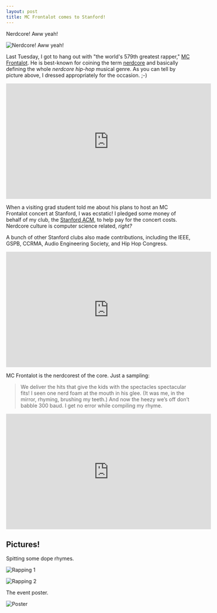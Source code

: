 ```yaml
---
layout: post
title: MC Frontalot comes to Stanford!
---
```


Nerdcore! Aww yeah!

![Nerdcore! Aww yeah!](/images/me-frontalot.jpg)

Last Tuesday, I got to hang out with "the world's 579th greatest rapper," [MC Frontalot](http://en.wikipedia.org/wiki/MC_Frontalot). He is best-known for coining the term [nerdcore](http://en.wikipedia.org/wiki/Nerdcore_hip_hop) and basically defining the whole *nerdcore hip-hop* musical genre. As you can tell by picture above, I dressed appropriately for the occasion. ;-)

<iframe width="560" height="315" src="http://www.youtube.com/embed/4nigRT2KmCE" frameborder="0" allowfullscreen></iframe>

When a visiting grad student told me about his plans to host an MC Frontalot concert at Stanford, I was ecstatic! I pledged some money of behalf of my club, the [Stanford ACM](http://stanfordacm.com), to help pay for the concert costs. Nerdcore culture is computer science related, *right?*

A bunch of other Stanford clubs also made contributions, including the IEEE, GSPB, CCRMA, Audio Engineering Society, and Hip Hop Congress.

<iframe width="560" height="315" src="http://www.youtube.com/embed/Wmx6Q0YLH8A" frameborder="0" allowfullscreen></iframe>

MC Frontalot is the nerdcorest of the core. Just a sampling:

> We deliver the hits that give the kids with the spectacles spectacular fits!
> I seen one nerd foam at the mouth in his glee.
> (It was me, in the mirror, rhyming, brushing my teeth.)
> And now the heezy we’s off don’t babble 300 baud.
> I get no error while compiling my rhyme.

<iframe width="560" height="315" src="http://www.youtube.com/embed/z8rqdEahBos" frameborder="0" allowfullscreen></iframe>

## Pictures!

Spitting some dope rhymes.

![Rapping 1](/images/frontalot-2.jpg)

![Rapping 2](/images/frontalot-3.jpg)

The event poster.

![Poster](/images/frontalot-1.jpg)
